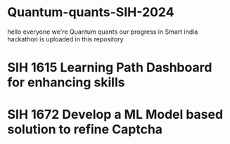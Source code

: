 # Quantum-quants-SIH-2024
hello everyone 
we're Quantum quants our progress in Smart india hackathon is uploaded in this repository
# SIH 1615	Learning Path Dashboard for enhancing skills
# SIH 1672	Develop a ML Model based solution to refine Captcha
